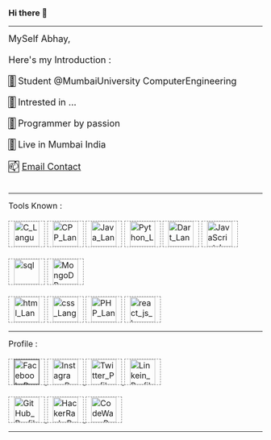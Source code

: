 ### Hi there 👋

<!-- 
**abhaybalip-github/abhaybalip-github** is a ✨ _special_ ✨ repository because its `README.md` (this file) appears on your GitHub profile.

Here are some ideas to get you started:

- 🔭 I’m currently working on ...
- 🌱 I’m currently learning ...
- 👯 I’m looking to collaborate on ...
- 🤔 I’m looking for help with ...
- 💬 Ask me about ...
- 📫 How to reach me: ...
- 😄 Pronouns: ...
- ⚡ Fun fact: ... -->





<!DOCTYPE html>
<!-- html part -->
<html>
    <head></head>
    <body>
        <hr>
        <div class="div_MyIntro" style="font-size: large;">
MySelf Abhay,
        <br><br>
Here's my Introduction :
        <br><br>
<emoji style="border: 1px solid black;">🏫</emoji> Student @MumbaiUniversity ComputerEngineering <br><br>
<emoji style="border: 1px solid black;">📖</emoji> Intrested in ... <br><br>
<emoji style="border: 1px solid black;">🎯</emoji> Programmer by passion <br><br>
<emoji style="border: 1px solid black;">🚩</emoji> Live in Mumbai India <br><br>
<!-- <emoji style="border: 1px solid black;">📞</emoji> 91+8169275085 <br><br> -->
<emoji style="border: 1px solid black;">📫</emoji> <a href="mailto:abhay.balip01@gmail.com">Email Contact</a> <br><br>
        </div>
        <hr>
        <div class="div_Language" style="font-size: medium;">
Tools Known :
        <br><br>
<!-- c language -->
<img src="https://user-images.githubusercontent.com/110547037/206417829-aabbe0be-6e57-4fbc-922d-9c89784eb8a0.png"
alt="C_Language" 
style="display: inline-block;
height: 50px;
width: 50px;
padding-left: 10px;
padding-right: 10px;
border: 1px dashed grey;">
<!-- cpp language -->
<img src="https://user-images.githubusercontent.com/110547037/206417984-056c409f-824f-4092-84e9-f72e4c459cac.png"
alt="CPP_Language" 
style="display: inline-block;
height: 50px;
width: 50px;
padding-left: 10px;
padding-right: 10px;
border: 1px dashed grey;">
<!-- java language -->
<img src="https://user-images.githubusercontent.com/110547037/206418105-a1b844ac-7b5a-4ad8-9361-a951161863ee.png"
alt="Java_Language"
style="display: inline-block;
height: 50px;
width: 50px;
padding-left: 10px;
padding-right: 10px;
border: 1px dashed grey;">
<!-- python lanuage -->
<img src="https://user-images.githubusercontent.com/110547037/206418192-aefaf645-f4d0-4534-b307-98384386bcea.jpg"
alt="Python_Language"
style="display: inline-block;
height: 50px;
width: 50px;
padding-left: 10px;
padding-right: 10px;
border: 1px dashed grey;">
<!-- Dart lanuage -->
<img src="https://github.com/abhaybalip-github/abhaybalip-github/assets/121150307/f7b57e9d-762c-4dd6-a635-3c818225cb46"
alt="Dart_Language"
style="display: inline-block;
height: 50px;
width: 50px;
padding-left: 10px;
padding-right: 10px;
border: 1px dashed grey;">
<!-- Node js language -->
<img src="https://user-images.githubusercontent.com/121150307/209468336-d76a1dc7-d4be-4870-9d86-b3283fee4fc4.png"
alt="JavaScript_Language"
style="display: inline-block;
height: 50px;
width: 50px;
padding-left: 10px;
padding-right: 10px;
border: 1px dashed grey;">
<br><br>
<!-- sql language -->
<img src="https://user-images.githubusercontent.com/121150307/215243405-4a879021-0a5e-4f50-b321-9fe45ff640df.png"
alt="sql"
style="display: inline-block;
height: 50px;
width: 50px;
padding-left: 10px;
padding-right: 10px;
border: 1px dashed grey;">
<img src="https://github.com/abhaybalip-github/abhaybalip-github/assets/121150307/c7764dc5-41e1-42f2-b737-516f8faac777"
alt="MongoDB"
style="display: inline-block;
height: 50px;
width: 50px;
padding-left: 10px;
padding-right: 10px;
border: 1px dashed grey;">
<br><br>
<!-- html language -->
<img src="https://user-images.githubusercontent.com/110547037/206418290-d5868c7a-31d8-4009-92a3-c3a94f43fd32.png"
alt="html_Language"
style="display: inline-block;
height: 50px;
width: 50px;
padding-left: 10px;
padding-right: 10px;
border: 1px dashed grey;">
<!-- css language -->
<img src="https://user-images.githubusercontent.com/110547037/206418363-cbd78709-6e0a-4627-88e4-677c65899db0.png"
alt="css_Language"
style="display: inline-block;
height: 50px;
width: 50px;
padding-left: 10px;
padding-right: 10px;
border: 1px dashed grey;">
<!-- MarkDown language
<img src="https://user-images.githubusercontent.com/121150307/209651749-35989f8e-9483-4303-be29-2db9d0c0a386.png"
alt="markdown_Language"
style="display: inline-block;
height: 50px;
width: 50px;
padding-left: 10px;
padding-right: 10px;
border: 1px dashed grey;"> -->
<!-- PHP language -->
<img src="https://github.com/abhaybalip-github/abhaybalip-github/assets/121150307/7b087578-4399-44ce-8221-815837083e7f"
alt="PHP_Language"
style="display: inline-block;
height: 50px;
width: 50px;
padding-left: 10px;
padding-right: 10px;
border: 1px dashed grey;">
<!-- React js language -->
<img src="https://github.com/abhaybalip-github/abhaybalip-github/assets/121150307/ee046852-1908-4357-b3f1-0a2ffdc2432b"
alt="react_js_Language"
style="display: inline-block;
height: 50px;
width: 50px;
padding-left: 10px;
padding-right: 10px;
border: 1px dashed grey;">
        </div>
        <hr>
        <div class="div_MyLink" style="font-size: medium;">
Profile :
        <br><br>
<!-- facebook profile /Link https://www.facebook.com/profile.php?id=100088464405509 -->
<a target="_blank" href="">
    <img src="https://user-images.githubusercontent.com/110547037/206418536-2e9a3d3e-e93c-4b1c-9eab-48048e9179a1.jpg"
    alt="Facebook_Profile"
    style="display: inline-block;
height: 50px;
width: 50px;
padding-left: 10px;
padding-right: 10px;
border: 1px dashed grey;">
</a>
<!-- instagram profile -->
<a target="_blank" href="https://www.instagram.com/balipabhay/">
    <img src="https://user-images.githubusercontent.com/110547037/206418614-37741d5d-599c-4e56-9f9a-2774c26d35de.jpg"
    alt="Instagram_Profile"
    style="display: inline-block;
height: 50px;
width: 50px;
padding-left: 10px;
padding-right: 10px;
border: 1px dashed grey;">
</a>
<!-- twitter profile -->
<a href="https://twitter.com/AbhayBalip">
    <img src="https://user-images.githubusercontent.com/110547037/206418655-ed4ba916-79e3-47fa-8f74-06a4a0272852.png" 
    alt="Twitter_Profile"
    style="display: inline-block;
height: 50px;
width: 50px;
padding-left: 10px;
padding-right: 10px;
border: 1px dashed grey;">
</a>
<!-- linkedin profile -->
<a target="_blank" href="https://www.linkedin.com/in/abhay-balip-3a8b21251/">
    <img src="https://user-images.githubusercontent.com/110547037/206418913-33ca054e-c419-43de-9c50-d343a9914c36.png"
    alt="Linkein_Profile"
    style="display: inline-block;
height: 50px;
width: 50px;
padding-left: 10px;
padding-right: 10px;
border: 1px dashed grey;">
</a>
        <br><br>
<!-- github profile -->
<a target="_blank" href="https://github.com/abhaybalip-github">
    <img src="https://user-images.githubusercontent.com/110547037/206419233-c8e132ad-3f8b-4b62-b87d-0f20ec87be34.png"
    alt="GitHub_Profile"
    style="display: inline-block;
height: 50px;
width: 50px;
padding-left: 10px;
padding-right: 10px;
border: 1px dashed grey;">
</a>
<!-- hackerrank profile -->
<a target="_blank" href="https://www.hackerrank.com/ABHAY_BALIP">
    <img src="https://user-images.githubusercontent.com/110547037/206419013-4c60af13-9947-4985-ad5b-5521baf7c1b0.png"
    alt="HackerRank_Profile"
    style="display: inline-block;
height: 50px;
width: 50px;
padding-left: 10px;
padding-right: 10px;
border: 1px dashed grey;">
</a>
<!-- codewars profile -->
<a target="_blank" href="https://www.codewars.com/users/abhaybalip-codewars">
    <img src="https://user-images.githubusercontent.com/110547037/207365737-7381a7f4-5547-47c0-8765-ed37254b3b29.png"
    alt="CodeWars_Profile"
    style="display: inline-block;
height: 50px;
width: 50px;
padding-left: 10px;
padding-right: 10px;
border: 1px dashed grey;">
</a>
        </div>
        <hr>
    </body>
</html>
<!-- css part
<style>
    emoji{
        border: 1px solid black;
    }
    .div_MyIntro{
        font-size: large;
        /* background-color: grey; */
    }
    .div_Language{
        font-size: normal;
    }
    .div_MyLink{
        font-size: medium;
        /* background-color: grey; */
    }
    img{
        display: inline-block;
        height: 50px;
        width: 50px;
        padding-left: 10px;
        padding-right: 10px;
        border: 1px dashed grey;
    }
</style> -->

<!-- javascript part -->